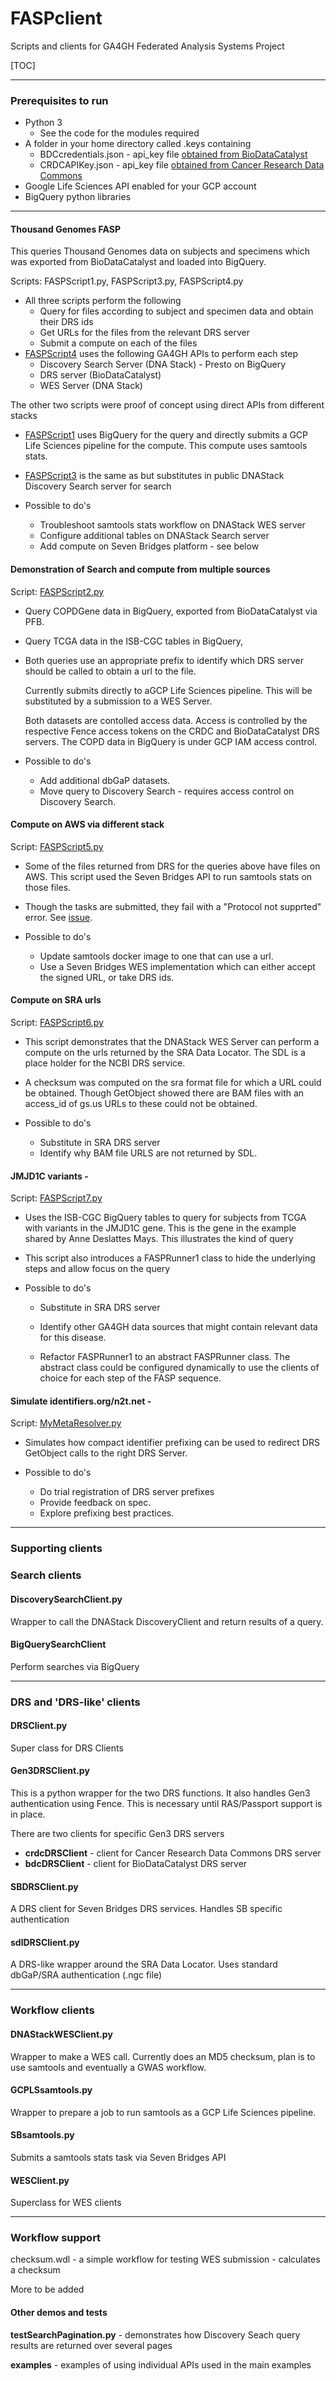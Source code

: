 # FASPclient
 Scripts and clients for GA4GH Federated Analysis Systems Project

[TOC]



------

### **Prerequisites to run**

- Python 3
  - See the code for the modules required
- A folder in your home directory called .keys containing
  - BDCcredentials.json - api_key file [obtained from BioDataCatalyst](https://gen3.biodatacatalyst.nhlbi.nih.gov/identity)
  - CRDCAPIKey.json - api_key file [obtained from Cancer Research Data Commons](https://nci-crdc.datacommons.io/identity)
- Google Life Sciences API enabled for your GCP account
- BigQuery python libraries

------

#### Thousand Genomes FASP

This queries Thousand Genomes data on subjects and specimens which was exported from BioDataCatalyst and loaded into BigQuery.

Scripts: FASPScript1.py, FASPScript3.py, FASPScript4.py

- All three scripts perform the following
   - Query for files according to subject and specimen data and obtain their DRS ids
   - Get URLs for the files from the relevant DRS server
   - Submit a compute on each of the files
- [FASPScript4](https://github.com/ianfore/FASPclient/blob/master/FASPScript4.py) uses the following GA4GH APIs to perform each step
   - Discovery Search Server (DNA Stack) - Presto on BigQuery
   - DRS server (BioDataCatalyst)
   - WES Server (DNA Stack)

The other two scripts were proof of concept using direct APIs from different stacks
 - [FASPScript1](https://github.com/ianfore/FASPclient/blob/master/FASPScript1.py) uses BigQuery for the query and directly submits a GCP Life Sciences pipeline for the compute. This compute uses samtools stats.
 - [FASPScript3](https://github.com/ianfore/FASPclient/blob/master/FASPScript3.py) is the same as but substitutes in public DNAStack Discovery Search server for search

- Possible to do's

  - Troubleshoot samtools stats workflow on DNAStack WES server 
  - Configure additional tables on DNAStack Search server 
  - Add compute on Seven Bridges platform - see below

#### Demonstration of Search and compute from multiple sources 

Script: [FASPScript2.py](https://github.com/ianfore/FASPclient/blob/master/FASPScript2.py)


- Query COPDGene data in BigQuery, exported from BioDataCatalyst via PFB.

- Query TCGA data in the ISB-CGC tables in BigQuery,

- Both queries use an appropriate prefix to identify which DRS server should be called to obtain a url to the file.

  Currently submits directly to aGCP Life Sciences pipeline. This will be substituted by a submission to a WES Server.
  
  Both datasets are contolled access data. Access is controlled by the respective Fence access tokens on the CRDC and BioDataCatalyst DRS servers. The COPD data in BigQuery is under GCP IAM access control.




- Possible to do's

  - Add additional dbGaP datasets.
  - Move query to Discovery Search - requires access control on Discovery Search.

#### Compute on AWS via different stack 

Script: [FASPScript5.py](https://github.com/ianfore/FASPclient/blob/master/FASPScript5.py)


- Some of the files returned from DRS for the queries above have files on AWS. This script used the Seven Bridges API to run samtools stats on those files.
- Though the tasks are submitted, they fail with a "Protocol not supprted" error.  See [issue](https://github.com/ga4gh/cloud-interop-testing/issues/109).
- Possible to do's

  - Update samtools docker image to one that can use a url.
  - Use a Seven Bridges WES implementation which can either accept the signed URL, or take DRS ids.

#### Compute on SRA urls 

Script: [FASPScript6.py](https://github.com/ianfore/FASPclient/blob/master/FASPScript6.py)


- This script demonstrates that the DNAStack WES Server can perform a compute on the urls returned by the SRA Data Locator. The SDL is a place holder for the NCBI DRS service.
- A checksum was computed on the sra format file for which a URL could be obtained. Though GetObject showed there are BAM files with an access_id of gs.us URLs to these could not be obtained.
- Possible to do's

  - Substitute in SRA DRS server
  - Identify why BAM file URLS are not returned by SDL.

####  JMJD1C variants - 

Script: [FASPScript7.py](https://github.com/ianfore/FASPclient/blob/master/FASPScript7.py)


- Uses the ISB-CGC BigQuery tables to query for subjects from TCGA with variants in the JMJD1C gene.  This is the gene in the example shared by Anne Deslattes Mays. This illustrates the kind of query 

- This script also introduces a FASPRunner1 class to hide the underlying steps and allow focus on the query

- Possible to do's


  - Substitute in SRA DRS server

  - Identify other GA4GH data sources that might contain relevant data for this disease.

  - Refactor FASPRunner1 to an abstract FASPRunner class. The abstract class could be configured dynamically to use the clients of choice for each step of the FASP sequence.

    

####  Simulate identifiers.org/n2t.net - 

Script: [MyMetaResolver.py](https://github.com/ianfore/FASPclient/blob/master/FASPScript7.py)


- Simulates how compact identifier prefixing can be used to redirect DRS GetObject calls to the right DRS Server.
- Possible to do's

  - Do trial registration of DRS server prefixes
  - Provide feedback on spec.
  - Explore prefixing best practices.

------

### **Supporting clients**

### **Search clients**

#### DiscoverySearchClient.py

Wrapper to call the DNAStack DiscoveryClient and return results of a query.

#### BigQuerySearchClient

Perform searches via BigQuery

------

### **DRS and 'DRS-like' clients**

#### DRSClient.py

Super class for DRS Clients

#### **Gen3DRSClient.py**

This is a python wrapper for the two DRS functions. It also handles Gen3 authentication using Fence. This is necessary until RAS/Passport support is in place.

There are two clients for specific Gen3 DRS servers

- **crdcDRSClient** - client for Cancer Research Data Commons DRS server
- **bdcDRSClient** - client for BioDataCatalyst DRS server

#### SBDRSClient.py

A DRS client for Seven Bridges DRS services. Handles SB specific authentication

#### sdlDRSClient.py

A DRS-like wrapper around the SRA Data Locator. Uses standard dbGaP/SRA authentication (.ngc file)

------



### Workflow clients

#### DNAStackWESClient.py

Wrapper to make a WES call. Currently does an MD5 checksum, plan is to use samtools and eventually a GWAS workflow. 

#### **GCPLSsamtools.py**

Wrapper to prepare a job to run samtools as a GCP Life Sciences pipeline. 

#### SBsamtools.py

Submits a samtools stats task via Seven Bridges API

#### WESClient.py

Superclass for WES clients

------

### **Workflow support**

checksum.wdl - a simple workflow for testing WES submission - calculates a checksum

More to be added

#### Other demos and tests

**testSearchPagination.py** - demonstrates how Discovery Seach query results are returned over several pages

**examples** - examples of using individual APIs used in the main examples 



